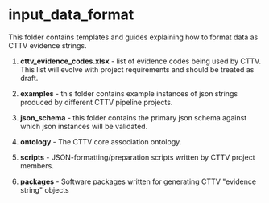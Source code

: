 input_data_format
=================
This folder contains templates and guides explaining how to format 
data as CTTV evidence strings.

1. **cttv_evidence_codes.xlsx**	- list of evidence codes being used by CTTV. This list will evolve with project requirements and should be treated as draft.

1. **examples**	- this folder contains example instances of json strings produced by different CTTV pipeline projects.

1. **json_schema** - this folder contains the primary json schema against which json instances will be validated.

1. **ontology** - The CTTV core association ontology.

1. **scripts** - JSON-formatting/preparation scripts written by CTTV project members.

1. **packages** - Software packages written for generating CTTV "evidence string" objects